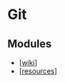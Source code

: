 Git
===

Modules
---

- [[wiki]]
- [[resources]]

[//begin]: # "Autogenerated link references for markdown compatibility"
[wiki]: ../../../computer-science/computer-networking/wiki/wiki.md "Wiki"
[resources]: resources.md "Resources"
[//end]: # "Autogenerated link references"